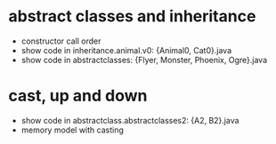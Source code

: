 

# abstract classes and inheritance
- constructor call order
- show code in inheritance.animal.v0: {Animal0, Cat0}.java
- show code in abstractclasses: {Flyer, Monster, Phoenix, Ogre}.java

# cast, up and down
- show code in abstractclass.abstractclasses2: {A2, B2}.java
- memory model with casting
